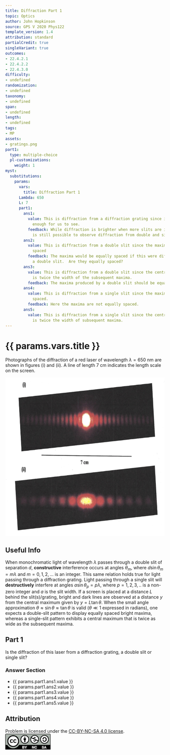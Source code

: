 ```yaml
---
title: Diffraction Part 1
topic: Optics
author: John Hopkinson
source: GPS V 2020 Phys122
template_version: 1.4
attribution: standard
partialCredit: true
singleVariant: true
outcomes:
- 22.4.2.1
- 22.4.2.2
- 22.4.3.0
difficulty:
- undefined
randomization:
- undefined
taxonomy:
- undefined
span:
- undefined
length:
- undefined
tags:
- MP
assets:
- gratings.png
part1:
  type: multiple-choice
  pl-customizations:
    weight: 1
myst:
  substitutions:
    params:
      vars:
        title: Diffraction Part 1
      Lambda: 650
      L: 7
      part1:
        ans1:
          value: This is diffraction from a diffraction grating since it is bright
            enough for us to see.
          feedback: While diffraction is brighter when more slits are involved, it
            is still possible to observe diffraction from double and single slits.
        ans2:
          value: This is diffraction from a double slit since the maxima are equally
            spaced
          feedback: The maxima would be equally spaced if this were diffraction from
            a double slit.  Are they equally spaced?
        ans3:
          value: This is diffraction from a double slit since the central maximum
            is twice the width of the subsequent maxima.
          feedback: The maxima produced by a double slit should be equally spaced.
        ans4:
          value: This is diffraction from a single slit since the maxima are equally
            spaced.
          feedback: Here the maxima are not equally spaced.
        ans5:
          value: This is diffraction from a single slit since the central maximum
            is twice the width of subsequent maxima.
---
```

# {{ params.vars.title }}
Photographs of the diffraction of a red laser of wavelength $\lambda = 650$ nm are shown in figures (i) and (ii). A line of length $7$ cm indicates the length scale on the screen.

<img src="gratings.png" height = 500px>

## Useful Info

When monochromatic light of wavelength $\lambda$ passes through a double slit of separation $d$, <strong>constructive</strong> interference occurs at angles $\theta_m$, where $d\sin\theta_m = m\lambda$  and $m = {0, 1, 2, ...}$ is an integer.  This same relation holds true for light passing through a diffraction grating.  Light passing through a single slit will <strong>destructively</strong> interfere at angles $a\sin\theta_p = p \lambda$, where $p = {1, 2, 3, ..}$ is a non-zero integer and $a$ is the slit width. If a screen is placed at a distance $L$ behind the slit(s)/grating, bright and dark lines are observed at a distance $y$ from the central maximum given by  $y = L\tan\theta$. When the small angle approximation $\theta \approx \sin\theta \approx \tan\theta$ is valid ($\theta \ll 1$ expressed in radians), one expects a double-slit pattern to display equally spaced bright maxima, whereas a single-slit pattern exhibits a central maximum that is twice as wide as the subsequent maxima.

## Part 1

Is the diffraction of this laser from a diffraction grating, a double slit or single slit?

### Answer Section

- {{ params.part1.ans1.value }}
- {{ params.part1.ans2.value }}
- {{ params.part1.ans3.value }}
- {{ params.part1.ans4.value }}
- {{ params.part1.ans5.value }}

## Attribution

Problem is licensed under the [CC-BY-NC-SA 4.0 license](https://creativecommons.org/licenses/by-nc-sa/4.0/).<br> ![The Creative Commons 4.0 license requiring attribution-BY, non-commercial-NC, and share-alike-SA license.](https://raw.githubusercontent.com/firasm/bits/master/by-nc-sa.png)